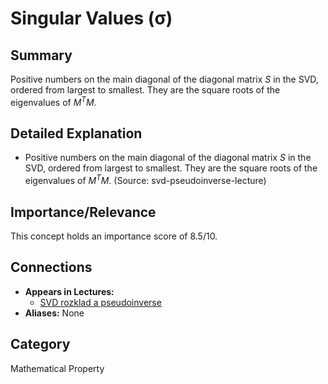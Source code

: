 # Singular Values (σ)

## Summary
Positive numbers on the main diagonal of the diagonal matrix $S$ in the SVD, ordered from largest to smallest. They are the square roots of the eigenvalues of $M^TM$.

## Detailed Explanation
*   Positive numbers on the main diagonal of the diagonal matrix $S$ in the SVD, ordered from largest to smallest. They are the square roots of the eigenvalues of $M^TM$. (Source: svd-pseudoinverse-lecture)

## Importance/Relevance
This concept holds an importance score of 8.5/10.

## Connections
*   **Appears in Lectures:**
    *   [SVD rozklad a pseudoinverse](./svd-pseudoinverse-lecture)
*   **Aliases:** None

## Category
Mathematical Property